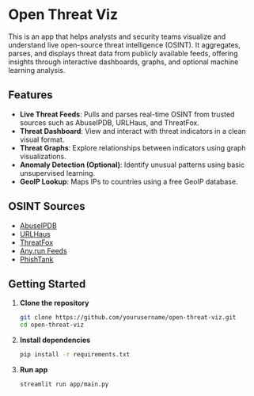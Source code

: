 # Open Threat Viz

This is an app that helps analysts and security teams visualize and understand live open-source threat intelligence (OSINT). It aggregates, parses, and displays threat data from publicly available feeds, offering insights through interactive dashboards, graphs, and optional machine learning analysis.

## Features

- **Live Threat Feeds**: Pulls and parses real-time OSINT from trusted sources such as AbuseIPDB, URLHaus, and ThreatFox.
- **Threat Dashboard**: View and interact with threat indicators in a clean visual format.
- **Threat Graphs**: Explore relationships between indicators using graph visualizations.
- **Anomaly Detection (Optional)**: Identify unusual patterns using basic unsupervised learning.
- **GeoIP Lookup**: Maps IPs to countries using a free GeoIP database.

## OSINT Sources

- [AbuseIPDB](https://abuseipdb.com/)
- [URLHaus](https://urlhaus.abuse.ch/)
- [ThreatFox](https://threatfox.abuse.ch/)
- [Any.run Feeds](https://any.run/)
- [PhishTank](https://phishtank.org/)

## Getting Started

1. **Clone the repository**

   ```bash
   git clone https://github.com/yourusername/open-threat-viz.git
   cd open-threat-viz
   ```

2. **Install dependencies**

   ```bash
   pip install -r requirements.txt
   ```

3. **Run app**

   ```bash
   streamlit run app/main.py
   ```

